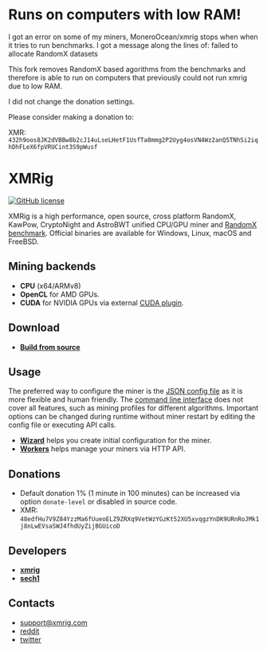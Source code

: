 # Runs on computers with low RAM!

I got an error on some of my miners, MoneroOcean/xmrig stops when when it tries to run benchmarks. I got a message along the lines of: failed to allocate RandomX datasets

This fork removes RandomX based agorithms from the benchmarks and therefore is able to run on computers that previously could not run xmrig due to low RAM.

I did not change the donation settings. 

Please consider making a donation to:

XMR: `432h9oos8JK2dVBBw8b2cJ14uLseLHetF1UsfTa8mmg2P2Uyg4osVN4Wz2anQ5TNhSi2iqhDhFLeX6fpVRUCint3S9pWusf`

# XMRig

[![GitHub license](https://img.shields.io/github/license/xmrig/xmrig.svg)](https://github.com/MoneroOcean/xmrig/blob/master/LICENSE)


XMRig is a high performance, open source, cross platform RandomX, KawPow, CryptoNight and AstroBWT unified CPU/GPU miner and [RandomX benchmark](https://xmrig.com/benchmark). Official binaries are available for Windows, Linux, macOS and FreeBSD.

## Mining backends
- **CPU** (x64/ARMv8)
- **OpenCL** for AMD GPUs.
- **CUDA** for NVIDIA GPUs via external [CUDA plugin](https://github.com/MoneroOcean/xmrig-cuda).

## Download
* **[Build from source](https://xmrig.com/docs/miner/build)**

## Usage
The preferred way to configure the miner is the [JSON config file](src/config.json) as it is more flexible and human friendly. The [command line interface](https://xmrig.com/docs/miner/command-line-options) does not cover all features, such as mining profiles for different algorithms. Important options can be changed during runtime without miner restart by editing the config file or executing API calls.

* **[Wizard](https://xmrig.com/wizard)** helps you create initial configuration for the miner.
* **[Workers](http://workers.xmrig.info)** helps manage your miners via HTTP API.

## Donations
* Default donation 1% (1 minute in 100 minutes) can be increased via option `donate-level` or disabled in source code.
* XMR: `48edfHu7V9Z84YzzMa6fUueoELZ9ZRXq9VetWzYGzKt52XU5xvqgzYnDK9URnRoJMk1j8nLwEVsaSWJ4fhdUyZijBGUicoD`

## Developers
* **[xmrig](https://github.com/xmrig)**
* **[sech1](https://github.com/SChernykh)**

## Contacts
* support@xmrig.com
* [reddit](https://www.reddit.com/user/XMRig/)
* [twitter](https://twitter.com/xmrig_dev)
